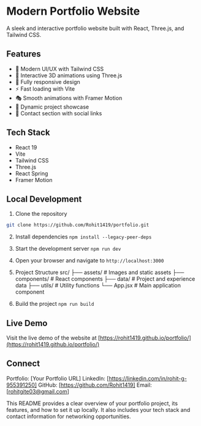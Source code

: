 # Modern Portfolio Website

A sleek and interactive portfolio website built with React, Three.js, and Tailwind CSS.

## Features

- 🎨 Modern UI/UX with Tailwind CSS
- 🌟 Interactive 3D animations using Three.js
- 📱 Fully responsive design
- ⚡ Fast loading with Vite
- 🎭 Smooth animations with Framer Motion
- 🔗 Dynamic project showcase
- 📧 Contact section with social links

## Tech Stack

- React 19
- Vite
- Tailwind CSS
- Three.js
- React Spring
- Framer Motion

## Local Development

1. Clone the repository

```bash
git clone https://github.com/Rohit1419/portfolio.git
```

2. Install dependencies
   `npm install --legacy-peer-deps`

3. Start the development server
   `npm run dev`
4. Open your browser and navigate to `http://localhost:3000`

5. Project Structure
   src/
   ├── assets/ # Images and static assets
   ├── components/ # React components
   ├── data/ # Project and experience data
   ├── utils/ # Utility functions
   └── App.jsx # Main application component

6. Build the project
   `npm run build`

## Live Demo

Visit the live demo of the website at [https://rohit1419.github.io/portfolio/](https://rohit1419.github.io/portfolio/)

## Connect

Portfolio: [Your Portfolio URL]
LinkedIn: [https://linkedin.com/in/rohit-g-955391250]
GitHub: [https://github.com/Rohit1419]
Email: [rohitgite03@gmail.com]

This README provides a clear overview of your portfolio project, its features, and how to set it up locally. It also includes your tech stack and contact information for networking opportunities.
